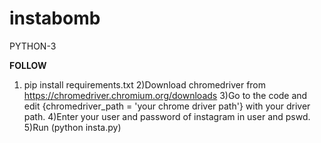 # instabomb

PYTHON-3

**FOLLOW**
1) pip install requirements.txt
2)Download chromedriver from https://chromedriver.chromium.org/downloads
3)Go to the code and edit {chromedriver_path = 'your chrome driver path'} with your driver path.
4)Enter your user and password of instagram in user and pswd.
5)Run (python insta.py)

